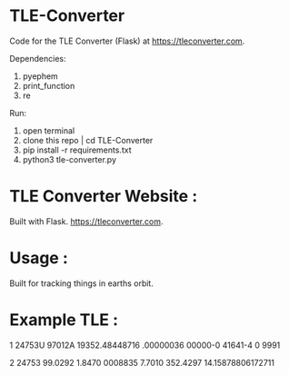 # TLE-Converter
Code for the TLE Converter (Flask) at https://tleconverter.com.

Dependencies:
   1. pyephem
   2. print_function
   3. re

Run: 
   1. open terminal
   2. clone this repo | cd TLE-Converter
   3. pip install -r requirements.txt
   4. python3 tle-converter.py

# TLE Converter Website :
Built with Flask.
https://tleconverter.com.

# Usage : 
Built for tracking things in earths orbit. 

# Example TLE :
1 24753U 97012A   19352.48448716  .00000036  00000-0  41641-4 0  9991

2 24753  99.0292   1.8470 0008835   7.7010 352.4297 14.15878806172711
